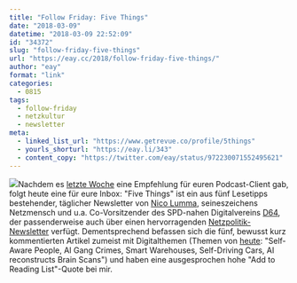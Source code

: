 ```yaml
---
title: "Follow Friday: Five Things"
date: "2018-03-09"
datetime: "2018-03-09 22:52:09"
id: "34372"
slug: "follow-friday-five-things"
url: "https://eay.cc/2018/follow-friday-five-things/"
author: "eay"
format: "link"
categories:
  - 0815
tags:
  - follow-friday
  - netzkultur
  - newsletter
meta:
  - linked_list_url: "https://www.getrevue.co/profile/5things"
  - yourls_shorturl: "https://eay.li/343"
  - content_copy: "https://twitter.com/eay/status/972230071552495621"
---
```


![](https://eay.cc/uploads/2018/fivethings.jpeg)Nachdem es [letzte Woche](https://eay.cc/2018/follow-friday-kulturindustrie/) eine Empfehlung für euren Podcast-Client gab, folgt heute eine für eure Inbox: "Five Things" ist ein aus fünf Lesetipps bestehender, täglicher Newsletter von [Nico Lumma](https://about.me/lumma), seineszeichens Netzmensch und u.a. Co-Vorsitzender des SPD-nahen Digitalvereins [D64](https://d-64.org/), der passenderweise auch über einen hervorragenden [Netzpolitik-Newsletter](https://ticker.d-64.org/) verfügt. Dem­entsprechend befassen sich die fünf, bewusst kurz kommentierten Artikel zumeist mit Digitalthemen (Themen von [heute](https://www.getrevue.co/profile/5things/issues/self-aware-people-ai-gang-crimes-smart-warehouses-self-driving-cars-ai-reconstructs-brain-scans-five-things-issue-132-101011): "Self-Aware People, AI Gang Crimes, Smart Warehouses, Self-Driving Cars, AI reconstructs Brain Scans") und haben eine ausgesprochen hohe "Add to Reading List"-Quote bei mir.
